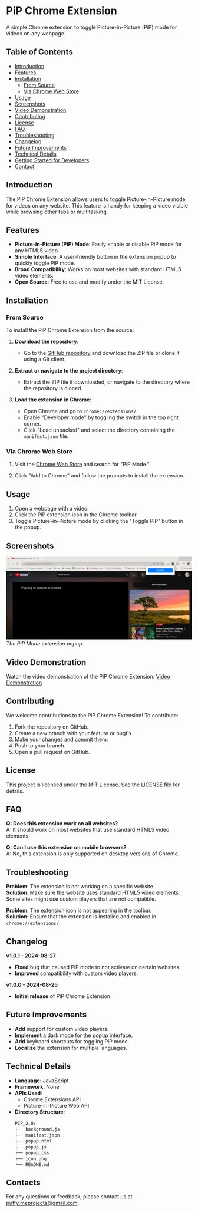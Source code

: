 # PiP Chrome Extension

A simple Chrome extension to toggle Picture-in-Picture (PiP) mode for videos on any webpage.

## Table of Contents

- [Introduction](#introduction)
- [Features](#features)
- [Installation](#installation)
  - [From Source](#from-source)
  - [Via Chrome Web Store](#via-chrome-web-store)
- [Usage](#usage)
- [Screenshots](#screenshots)
- [Video Demonstration](#video-demonstration)
- [Contributing](#contributing)
- [License](#license)
- [FAQ](#faq)
- [Troubleshooting](#troubleshooting)
- [Changelog](#changelog)
- [Future Improvements](#future-improvements)
- [Technical Details](#technical-details)
- [Getting Started for Developers](#getting-started-for-developers)
- [Contact](#contact)

## Introduction

The PiP Chrome Extension allows users to toggle Picture-in-Picture mode for videos on any website. This feature is handy for keeping a video visible while browsing other tabs or multitasking.

## Features

- **Picture-in-Picture (PiP) Mode**: Easily enable or disable PiP mode for any HTML5 video.
- **Simple Interface**: A user-friendly button in the extension popup to quickly toggle PiP mode.
- **Broad Compatibility**: Works on most websites with standard HTML5 video elements.
- **Open Source**: Free to use and modify under the MIT License.

## Installation

### From Source

To install the PiP Chrome Extension from the source:

1. **Download the repository**:
   - Go to the [GitHub repository](https://github.com/puffy-me/PIP_2.0) and download the ZIP file or clone it using a Git client.

2. **Extract or navigate to the project directory**:
   - Extract the ZIP file if downloaded, or navigate to the directory where the repository is cloned.

3. **Load the extension in Chrome**:
   - Open Chrome and go to `chrome://extensions/`.
   - Enable "Developer mode" by toggling the switch in the top right corner.
   - Click "Load unpacked" and select the directory containing the `manifest.json` file.

### Via Chrome Web Store

1. Visit the [Chrome Web Store](https://chrome.google.com/webstore) and search for "PiP Mode."

2. Click "Add to Chrome" and follow the prompts to install the extension.

## Usage

1. Open a webpage with a video.
2. Click the PiP extension icon in the Chrome toolbar.
3. Toggle Picture-in-Picture mode by clicking the "Toggle PiP" button in the popup.

## Screenshots

![Popup Interface](pipimage.png)
*The PiP Mode extension popup.*

## Video Demonstration

Watch the video demonstration of the PiP Chrome Extension: [Video Demonstration](https://youtu.be/RiQPCtlZtFU)

## Contributing

We welcome contributions to the PiP Chrome Extension! To contribute:

1. Fork the repository on GitHub.
2. Create a new branch with your feature or bugfix.
3. Make your changes and commit them.
4. Push to your branch.
5. Open a pull request on GitHub.

## License

This project is licensed under the MIT License. See the LICENSE file for details.

## FAQ

**Q: Does this extension work on all websites?**  
A: It should work on most websites that use standard HTML5 video elements.

**Q: Can I use this extension on mobile browsers?**  
A: No, this extension is only supported on desktop versions of Chrome.

## Troubleshooting

**Problem**: The extension is not working on a specific website.  
**Solution**: Make sure the website uses standard HTML5 video elements. Some sites might use custom players that are not compatible.

**Problem**: The extension icon is not appearing in the toolbar.  
**Solution**: Ensure that the extension is installed and enabled in `chrome://extensions/`.

## Changelog

**v1.0.1 - 2024-08-27**
- **Fixed** bug that caused PiP mode to not activate on certain websites.
- **Improved** compatibility with custom video players.

**v1.0.0 - 2024-08-25**
- **Initial release** of PiP Chrome Extension.

## Future Improvements

- **Add** support for custom video players.
- **Implement** a dark mode for the popup interface.
- **Add** keyboard shortcuts for toggling PiP mode.
- **Localize** the extension for multiple languages.

## Technical Details

- **Language**: JavaScript
- **Framework**: None
- **APIs Used**:
  - Chrome Extensions API
  - Picture-in-Picture Web API
- **Directory Structure**:
  ```plaintext
  PIP_2.0/
  ├── background.js
  ├── manifest.json
  ├── popup.html
  ├── popup.js
  ├── popup.css
  ├── icon.png
  └── README.md
## Contacts

For any questions or feedback, please contact us at puffy.meprojects@gmail.com.
